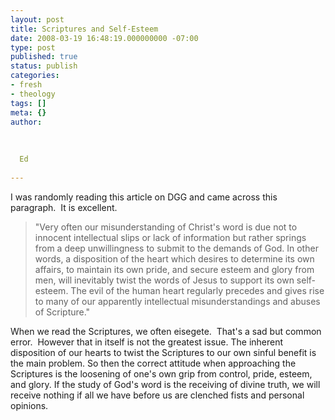 ```yaml
---
layout: post
title: Scriptures and Self-Esteem
date: 2008-03-19 16:48:19.000000000 -07:00
type: post
published: true
status: publish
categories:
- fresh
- theology
tags: []
meta: {}
author:
  
  
  
  Ed
  
---
```

<p>I was randomly reading this article on DGG and came across this paragraph.  It is excellent.</p>
<blockquote><p>"Very often our misunderstanding of Christ's word is due not to innocent intellectual slips or lack of information but rather springs from a deep unwillingness to submit to the demands of God. In other words, a disposition of the heart which desires to determine its own affairs, to maintain its own pride, and secure esteem and glory from men, will inevitably twist the words of Jesus to support its own self-esteem. The evil of the human heart regularly precedes and gives rise to many of our apparently intellectual misunderstandings and abuses of Scripture."</p></blockquote>
<p>When we read the Scriptures, we often eisegete.  That's a sad but common error.  However that in itself is not the greatest issue. The inherent disposition of our hearts to twist the Scriptures to our own sinful benefit is the main problem. So then the correct attitude when approaching the Scriptures is the loosening of one's own grip from control, pride, esteem, and glory. If the study of God's word is the receiving of divine truth, we will receive nothing if all we have before us are clenched fists and personal opinions.</p>
